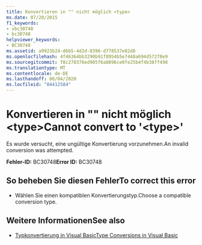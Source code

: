 ```yaml
---
title: Konvertieren in "" nicht möglich <type>
ms.date: 07/20/2015
f1_keywords:
- vbc30748
- bc30748
helpviewer_keywords:
- BC30748
ms.assetid: a9923b24-d6b5-4d2d-8396-d778537e02d8
ms.openlocfilehash: 4f46364bb3290b91f8954b5e7448a694d572f8e9
ms.sourcegitcommit: f8c270376ed905f6a8896ce0fe25b4f4b38ff498
ms.translationtype: MT
ms.contentlocale: de-DE
ms.lasthandoff: 06/04/2020
ms.locfileid: "84412584"
---
```

# <a name="cannot-convert-to-type"></a><span data-ttu-id="d7ebb-102">Konvertieren in "" nicht möglich \<type></span><span class="sxs-lookup"><span data-stu-id="d7ebb-102">Cannot convert to '\<type>'</span></span>
<span data-ttu-id="d7ebb-103">Es wurde versucht, eine ungültige Konvertierung vorzunehmen.</span><span class="sxs-lookup"><span data-stu-id="d7ebb-103">An invalid conversion was attempted.</span></span>  
  
 <span data-ttu-id="d7ebb-104">**Fehler-ID:** BC30748</span><span class="sxs-lookup"><span data-stu-id="d7ebb-104">**Error ID:** BC30748</span></span>  
  
## <a name="to-correct-this-error"></a><span data-ttu-id="d7ebb-105">So beheben Sie diesen Fehler</span><span class="sxs-lookup"><span data-stu-id="d7ebb-105">To correct this error</span></span>  
  
- <span data-ttu-id="d7ebb-106">Wählen Sie einen kompatiblen Konvertierungstyp.</span><span class="sxs-lookup"><span data-stu-id="d7ebb-106">Choose a compatible conversion type.</span></span>  
  
## <a name="see-also"></a><span data-ttu-id="d7ebb-107">Weitere Informationen</span><span class="sxs-lookup"><span data-stu-id="d7ebb-107">See also</span></span>

- [<span data-ttu-id="d7ebb-108">Typkonvertierung in Visual Basic</span><span class="sxs-lookup"><span data-stu-id="d7ebb-108">Type Conversions in Visual Basic</span></span>](../programming-guide/language-features/data-types/type-conversions.md)
